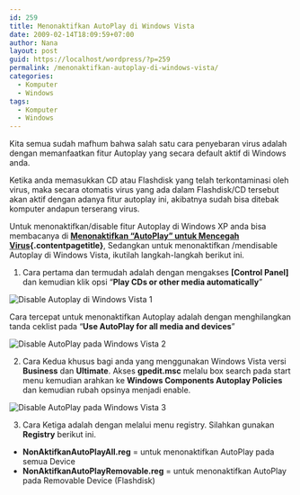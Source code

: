 ```yaml
---
id: 259
title: Menonaktifkan AutoPlay di Windows Vista
date: 2009-02-14T18:09:59+07:00
author: Nana
layout: post
guid: https://localhost/wordpress/?p=259
permalink: /menonaktifkan-autoplay-di-windows-vista/
categories:
  - Komputer
  - Windows
tags:
  - Komputer
  - Windows
---
```

Kita semua sudah mafhum bahwa salah satu cara penyebaran virus adalah dengan memanfaatkan fitur Autoplay yang secara default aktif di Windows anda.

Ketika anda memasukkan CD atau Flashdisk yang telah terkontaminasi oleh virus, maka secara otomatis virus yang ada dalam Flashdisk/CD tersebut akan aktif dengan adanya fitur autoplay ini, akibatnya sudah bisa ditebak komputer andapun terserang virus.

Untuk menonaktifkan/disable fitur Autoplay di Windows XP anda bisa membacanya di **[Menonaktifkan “AutoPlay” untuk Mencegah Virus](httpss://www.tasikisme.com/menonaktifkan-autoplay-untuk-mencegah-virus/){.contentpagetitle}**, Sedangkan untuk menonaktifkan /mendisable Autoplay di Windows Vista, ikutilah langkah-langkah berikut ini.

1. Cara pertama dan termudah adalah dengan mengakses **[Control Panel]** dan kemudian klik opsi “**Play CDs or other media automatically**”

<img class="aligncenter" title="Disable Autoplay di Windows Vista 1" src="https://wisatacinta.files.wordpress.com/2009/02/autoplay_vista1.jpg" alt="Disable Autoplay di Windows Vista 1" border="0" /> 

Cara tercepat untuk menonaktifkan Autoplay adalah dengan menghilangkan tanda ceklist pada “**Use AutoPlay for all media and devices**”

<img class="aligncenter" title="Disable AutoPlay pada Windows Vista 2" src="https://wisatacinta.files.wordpress.com/2009/02/autoplay_vista3.jpg" alt="Disable AutoPlay pada Windows Vista 2" border="0" /> 

2. Cara Kedua khusus bagi anda yang menggunakan Windows Vista versi **Business** dan **Ultimate**. Akses **gpedit.msc** melalu box search pada start menu kemudian arahkan ke **Windows Components Autoplay Policies** dan kemudian rubah opsinya menjadi enable.

<img class="aligncenter" title="Disable AutoPlay pada Windows Vista 3" src="https://wisatacinta.files.wordpress.com/2009/02/autoplay_vista2.jpg" alt="Disable AutoPlay pada Windows Vista 3" border="0" /> 

3. Cara Ketiga adalah dengan melalui menu registry. Silahkan gunakan  **Registry** berikut ini.

  * **NonAktifkanAutoPlayAll.reg** = untuk menonaktifkan AutoPlay pada semua Device
  * **NonAktifkanAutoPlayRemovable.reg** = untuk menonaktifkan AutoPlay pada Removable Device (Flashdisk)
